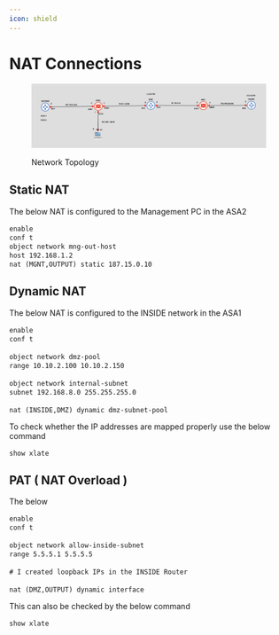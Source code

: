 ```yaml
---
icon: shield
---
```


# NAT Connections

<figure><img src="../../.gitbook/assets/Screenshot From 2025-04-01 19-33-28.png" alt=""><figcaption><p>Network Topology</p></figcaption></figure>



## Static NAT

The below NAT is configured to the Management PC in the ASA2

```
enable
conf t
object network mng-out-host
host 192.168.1.2
nat (MGNT,OUTPUT) static 187.15.0.10
```

## Dynamic NAT&#x20;

The below NAT is configured to the INSIDE network in the ASA1

```
enable
conf t

object network dmz-pool
range 10.10.2.100 10.10.2.150

object network internal-subnet
subnet 192.168.8.0 255.255.255.0

nat (INSIDE,DMZ) dynamic dmz-subnet-pool
```

To check whether the IP addresses are mapped properly use the below command

```
show xlate
```

## PAT ( NAT Overload )

The below&#x20;

```
enable
conf t

object network allow-inside-subnet
range 5.5.5.1 5.5.5.5

# I created loopback IPs in the INSIDE Router

nat (DMZ,OUTPUT) dynamic interface
```

This can also be checked by the below command

```
show xlate
```
